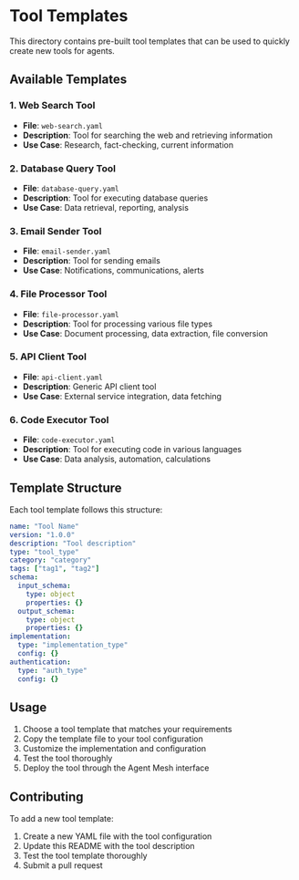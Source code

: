 # Tool Templates

This directory contains pre-built tool templates that can be used to quickly create new tools for agents.

## Available Templates

### 1. Web Search Tool
- **File**: `web-search.yaml`
- **Description**: Tool for searching the web and retrieving information
- **Use Case**: Research, fact-checking, current information

### 2. Database Query Tool
- **File**: `database-query.yaml`
- **Description**: Tool for executing database queries
- **Use Case**: Data retrieval, reporting, analysis

### 3. Email Sender Tool
- **File**: `email-sender.yaml`
- **Description**: Tool for sending emails
- **Use Case**: Notifications, communications, alerts

### 4. File Processor Tool
- **File**: `file-processor.yaml`
- **Description**: Tool for processing various file types
- **Use Case**: Document processing, data extraction, file conversion

### 5. API Client Tool
- **File**: `api-client.yaml`
- **Description**: Generic API client tool
- **Use Case**: External service integration, data fetching

### 6. Code Executor Tool
- **File**: `code-executor.yaml`
- **Description**: Tool for executing code in various languages
- **Use Case**: Data analysis, automation, calculations

## Template Structure

Each tool template follows this structure:

```yaml
name: "Tool Name"
version: "1.0.0"
description: "Tool description"
type: "tool_type"
category: "category"
tags: ["tag1", "tag2"]
schema:
  input_schema:
    type: object
    properties: {}
  output_schema:
    type: object
    properties: {}
implementation:
  type: "implementation_type"
  config: {}
authentication:
  type: "auth_type"
  config: {}
```

## Usage

1. Choose a tool template that matches your requirements
2. Copy the template file to your tool configuration
3. Customize the implementation and configuration
4. Test the tool thoroughly
5. Deploy the tool through the Agent Mesh interface

## Contributing

To add a new tool template:

1. Create a new YAML file with the tool configuration
2. Update this README with the tool description
3. Test the tool template thoroughly
4. Submit a pull request
